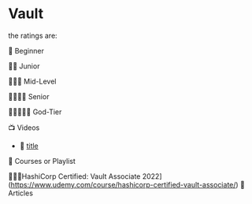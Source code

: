 # Vault
the ratings are:

🌟 Beginner

🌟🌟 Junior

🌟🌟🌟 Mid-Level

🌟🌟🌟🌟 Senior

🌟🌟🌟🌟🌟 God-Tier 

:tv: Videos
- 🌟 [title](https://link)


:movie_camera: Courses or Playlist

🌟🌟🌟HashiCorp Certified: Vault Associate 2022](https://www.udemy.com/course/hashicorp-certified-vault-associate/)
:memo: Articles
